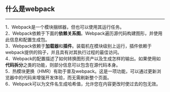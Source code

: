 ## 什么是webpack
---
1．Webpack是一个模块捆绑器，但也可以使用其运行任务。<br />
2．Webpack依赖于下面的**依赖关系图**。Webpack遍历源代码构建图形，并使用此信息和配置生成包。<br />
3．Webpack依赖于**加载器**和**插件**。装载机在模块级别上运行，插件依赖于webpack提供的钩子，并且具有对其执行过程的最佳访问。<br />
4．Webpack的配置描述了如何转换图形资产以及生成怎样的输出。如果使用如**代码拆分**之类的功能，则部分信息可以包含在源代码本身。<br />
5．热模块更换（HMR）有助于普及webpack。这是一项功能，可以通过更新浏览器中的代码来增强开发体验，而无需刷新整个页面。<br />
6．Webpack可以为文件名生成哈希值，允许您在内容更改时使过去的包无效。<br />
